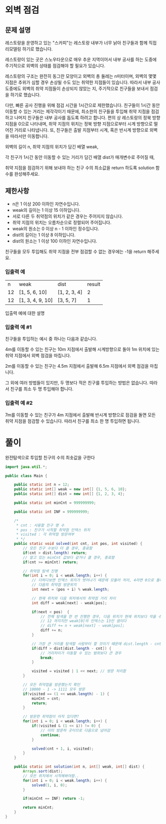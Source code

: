 # 외벽 점검

## 문제 설명
레스토랑을 운영하고 있는 "스카피"는 레스토랑 내부가 너무 낡아 친구들과 함께 직접 리모델링 하기로 했습니다. 

레스토랑이 있는 곳은 스노우타운으로 매우 추운 지역이어서 내부 공사를 하는 도중에 주기적으로 외벽의 상태를 점검해야 할 필요가 있습니다.

레스토랑의 구조는 완전히 동그란 모양이고 외벽의 총 둘레는 n미터이며, 외벽의 몇몇 지점은 추위가 심할 경우 손상될 수도 있는 취약한 지점들이 있습니다. 따라서 내부 공사 도중에도 외벽의 취약 지점들이 손상되지 않았는 지, 주기적으로 친구들을 보내서 점검을 하기로 했습니다. 

다만, 빠른 공사 진행을 위해 점검 시간을 1시간으로 제한했습니다. 친구들이 1시간 동안 이동할 수 있는 거리는 제각각이기 때문에, 최소한의 친구들을 투입해 취약 지점을 점검하고 나머지 친구들은 내부 공사를 돕도록 하려고 합니다. 편의 상 레스토랑의 정북 방향 지점을 0으로 나타내며, 취약 지점의 위치는 정북 방향 지점으로부터 시계 방향으로 떨어진 거리로 나타냅니다. 또, 친구들은 출발 지점부터 시계, 혹은 반시계 방향으로 외벽을 따라서만 이동합니다.

외벽의 길이 n, 취약 지점의 위치가 담긴 배열 weak, 

각 친구가 1시간 동안 이동할 수 있는 거리가 담긴 배열 dist가 매개변수로 주어질 때,

취약 지점을 점검하기 위해 보내야 하는 친구 수의 최소값을 return 하도록 solution 함수를 완성해주세요.

## 제한사항

- n은 1 이상 200 이하인 자연수입니다.
- weak의 길이는 1 이상 15 이하입니다.
- 서로 다른 두 취약점의 위치가 같은 경우는 주어지지 않습니다.
- 취약 지점의 위치는 오름차순으로 정렬되어 주어집니다.
- weak의 원소는 0 이상 n - 1 이하인 정수입니다.
- dist의 길이는 1 이상 8 이하입니다.
- dist의 원소는 1 이상 100 이하인 자연수입니다.

친구들을 모두 투입해도 취약 지점을 전부 점검할 수 없는 경우에는 -1을 return 해주세요.

### 입출력 예

|   |                  |              |        |
|---|------------------|--------------|--------|
|n	| weak	           | dist	      | result |
|12	| [1, 5, 6, 10]	   | [1, 2, 3, 4] |	  2    |
|12	| [1, 3, 4, 9, 10] | [3, 5, 7]    |	  1    |

입출력 예에 대한 설명

### 입출력 예 #1

친구들을 투입하는 예시 중 하나는 다음과 같습니다.

4m를 이동할 수 있는 친구는 10m 지점에서 출발해 시계방향으로 돌아 1m 위치에 있는 취약 지점에서 외벽 점검을 마칩니다.

2m를 이동할 수 있는 친구는 4.5m 지점에서 출발해 6.5m 지점에서 외벽 점검을 마칩니다.

그 외에 여러 방법들이 있지만, 두 명보다 적은 친구를 투입하는 방법은 없습니다. 따라서 친구를 최소 두 명 투입해야 합니다.

### 입출력 예 #2

7m를 이동할 수 있는 친구가 4m 지점에서 출발해 반시계 방향으로 점검을 돌면 모든 취약 지점을 점검할 수 있습니다. 따라서 친구를 최소 한 명 투입하면 됩니다.

# 풀이

완전탐색으로 투입할 친구의 수의 최솟값을 구한다

```java
import java.util.*;

public class Main {

    public static int n = 12;
    public static int[] weak = new int[] {1, 5, 6, 10};
    public static int[] dist = new int[] {1, 2, 3, 4};

    public static int minCnt = 999999999;

    public static int INF = 999999999;

    /*
     * cnt : 사용할 친구 명 수
     * pos : 친구가 시작할 취약점 인덱스 위치
     * visited : 각 취약점 방문여부
     * */
    public static void solved(int cnt, int pos, int visited) {
        // 모든 친구 수보다 더 클 경우, 종료함
        if(cnt > dist.length) return;
        // 알고 있는 minCnt 값보다 같거나 클 경우, 종료함
        if(cnt >= minCnt) return;

        // 취약점 탐색 진행
        for(int i = 0; i < weak.length; i++) {
            // 더하다보면 인덱스 위치가 벗어나기 때문에 모듈러 처리, 4라면 0으로 돌려야함
            // 다음의 취약점 방문위치
            int next = (pos + i) % weak.length;

            // 현재 위치와 다음 위치에서의 취약점 거리 차이
            int diff = weak[next] - weak[pos];

            if(next < pos)  {
                // 전체 탐색을 한 번 진행한 경우, 다음 위치가 현재 위치보다 작을 수 있다
                // 12 까지지만 weak[0]의 인덱스는 13인 셈이다
                // diff += n + weak[next] - weak[pos];
                diff += n;
            }

            // 가장 큰 거리를 탐색할 사람부터 할 것이기 떄문에 dist.length - cnt
            if(diff > dist[dist.length - cnt]) {
                // 거리차이가 이동할 수 있는 범위보다 큰 경우
                break;
            }

            visited = visited | 1 << next; // 방문 처리함
        }

        // 모든 취약점을 방문했는지 확인
        // 10000 - 1 -> 1111 모두 방문
        if(visited == (1 << weak.length) - 1) {
            minCnt = cnt;
            return;
        }

        // 방문한 취약점이 아직 있다면?
        for(int i = 0; i < weak.length; i++) {
            if((visited & (1 << i)) != 0) {
                // 이미 방문하 곳이므로 다음으로 넘어감
                continue;
            }

            solved(cnt + 1, i, visited);
        }
    }

    public static int solution(int n, int[] weak, int[] dist) {
        Arrays.sort(dist);
        // 모든 위치에서 시작해봐야함..
        for(int i = 0; i < weak.length; i++) {
            solved(1, i, 0);
        }

        if(minCnt == INF) return -1;

        return minCnt;
    }
}
```